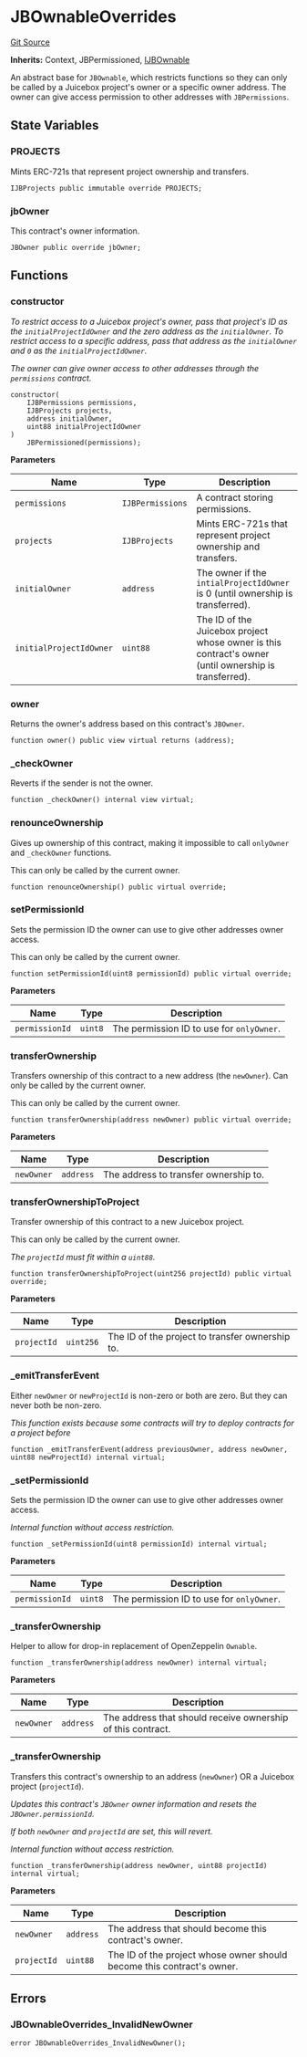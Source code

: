 # JBOwnableOverrides
[Git Source](https://github.com/Bananapus/nana-ownable/blob/a74b3181e75adaf0ee0c93cb00bcc5709ca8f314/src/JBOwnableOverrides.sol)

**Inherits:**
Context, JBPermissioned, [IJBOwnable](/docs/v4/api/ownable/interfaces/IJBOwnable.sol/interface.IJBOwnable.md)

An abstract base for `JBOwnable`, which restricts functions so they can only be called by a Juicebox
project's owner or a specific owner address. The owner can give access permission to other addresses with
`JBPermissions`.


## State Variables
### PROJECTS
Mints ERC-721s that represent project ownership and transfers.


```solidity
IJBProjects public immutable override PROJECTS;
```


### jbOwner
This contract's owner information.


```solidity
JBOwner public override jbOwner;
```


## Functions
### constructor

*To restrict access to a Juicebox project's owner, pass that project's ID as the `initialProjectIdOwner` and
the zero address as the `initialOwner`.
To restrict access to a specific address, pass that address as the `initialOwner` and `0` as the
`initialProjectIdOwner`.*

*The owner can give owner access to other addresses through the `permissions` contract.*


```solidity
constructor(
    IJBPermissions permissions,
    IJBProjects projects,
    address initialOwner,
    uint88 initialProjectIdOwner
)
    JBPermissioned(permissions);
```
**Parameters**

|Name|Type|Description|
|----|----|-----------|
|`permissions`|`IJBPermissions`|A contract storing permissions.|
|`projects`|`IJBProjects`|Mints ERC-721s that represent project ownership and transfers.|
|`initialOwner`|`address`|The owner if the `intialProjectIdOwner` is 0 (until ownership is transferred).|
|`initialProjectIdOwner`|`uint88`|The ID of the Juicebox project whose owner is this contract's owner (until ownership is transferred).|


### owner

Returns the owner's address based on this contract's `JBOwner`.


```solidity
function owner() public view virtual returns (address);
```

### _checkOwner

Reverts if the sender is not the owner.


```solidity
function _checkOwner() internal view virtual;
```

### renounceOwnership

Gives up ownership of this contract, making it impossible to call `onlyOwner` and `_checkOwner`
functions.

This can only be called by the current owner.


```solidity
function renounceOwnership() public virtual override;
```

### setPermissionId

Sets the permission ID the owner can use to give other addresses owner access.

This can only be called by the current owner.


```solidity
function setPermissionId(uint8 permissionId) public virtual override;
```
**Parameters**

|Name|Type|Description|
|----|----|-----------|
|`permissionId`|`uint8`|The permission ID to use for `onlyOwner`.|


### transferOwnership

Transfers ownership of this contract to a new address (the `newOwner`). Can only be called by the
current owner.

This can only be called by the current owner.


```solidity
function transferOwnership(address newOwner) public virtual override;
```
**Parameters**

|Name|Type|Description|
|----|----|-----------|
|`newOwner`|`address`|The address to transfer ownership to.|


### transferOwnershipToProject

Transfer ownership of this contract to a new Juicebox project.

This can only be called by the current owner.

*The `projectId` must fit within a `uint88`.*


```solidity
function transferOwnershipToProject(uint256 projectId) public virtual override;
```
**Parameters**

|Name|Type|Description|
|----|----|-----------|
|`projectId`|`uint256`|The ID of the project to transfer ownership to.|


### _emitTransferEvent

Either `newOwner` or `newProjectId` is non-zero or both are zero. But they can never both be non-zero.

*This function exists because some contracts will try to deploy contracts for a project before*


```solidity
function _emitTransferEvent(address previousOwner, address newOwner, uint88 newProjectId) internal virtual;
```

### _setPermissionId

Sets the permission ID the owner can use to give other addresses owner access.

*Internal function without access restriction.*


```solidity
function _setPermissionId(uint8 permissionId) internal virtual;
```
**Parameters**

|Name|Type|Description|
|----|----|-----------|
|`permissionId`|`uint8`|The permission ID to use for `onlyOwner`.|


### _transferOwnership

Helper to allow for drop-in replacement of OpenZeppelin `Ownable`.


```solidity
function _transferOwnership(address newOwner) internal virtual;
```
**Parameters**

|Name|Type|Description|
|----|----|-----------|
|`newOwner`|`address`|The address that should receive ownership of this contract.|


### _transferOwnership

Transfers this contract's ownership to an address (`newOwner`) OR a Juicebox project (`projectId`).

*Updates this contract's `JBOwner` owner information and resets the `JBOwner.permissionId`.*

*If both `newOwner` and `projectId` are set, this will revert.*

*Internal function without access restriction.*


```solidity
function _transferOwnership(address newOwner, uint88 projectId) internal virtual;
```
**Parameters**

|Name|Type|Description|
|----|----|-----------|
|`newOwner`|`address`|The address that should become this contract's owner.|
|`projectId`|`uint88`|The ID of the project whose owner should become this contract's owner.|


## Errors
### JBOwnableOverrides_InvalidNewOwner

```solidity
error JBOwnableOverrides_InvalidNewOwner();
```

